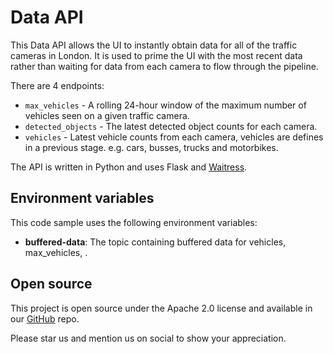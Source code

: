 # Data API

This Data API allows the UI to instantly obtain data for all of the traffic cameras in London.
It is used to prime the UI with the most recent data rather than waiting for data from each camera to flow through the pipeline.

There are 4 endpoints:

 - `max_vehicles` - A rolling 24-hour window of the maximum number of vehicles seen on a given traffic camera.
 - `detected_objects` - The latest detected object counts for each camera.
 - `vehicles` - Latest vehicle counts from each camera, vehicles are defines in a previous stage. e.g. cars, busses, trucks and motorbikes.

The API is written in Python and uses Flask and [Waitress](https://flask.palletsprojects.com/en/2.3.x/deploying/waitress/).

## Environment variables

This code sample uses the following environment variables:

- **buffered-data**: The topic containing buffered data for vehicles, max_vehicles, .

## Open source

This project is open source under the Apache 2.0 license and available in our [GitHub](https://github.com/quixio/quix-samples) repo.

Please star us and mention us on social to show your appreciation.
